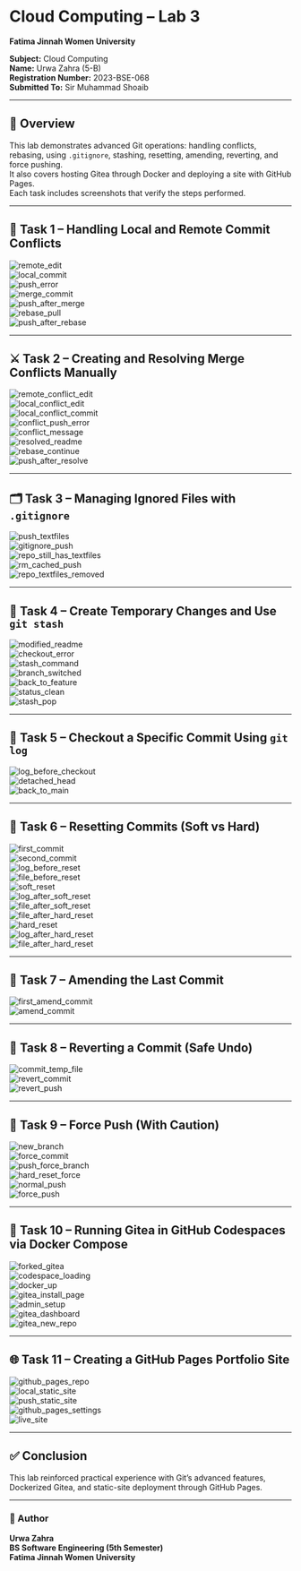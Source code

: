 # Cloud Computing – Lab 3

**Fatima Jinnah Women University**

**Subject:** Cloud Computing  
**Name:** Urwa Zahra (5-B)  
**Registration Number:** 2023-BSE-068  
**Submitted To:** Sir Muhammad Shoaib  

---

## 📘 Overview
This lab demonstrates advanced Git operations: handling conflicts, rebasing, using `.gitignore`, stashing, resetting, amending, reverting, and force pushing.  
It also covers hosting Gitea through Docker and deploying a site with GitHub Pages.  
Each task includes screenshots that verify the steps performed.

---

## 🧩 Task 1 – Handling Local and Remote Commit Conflicts
![remote_edit](remote_edit_task1_1.png)  
![local_commit](local_commit_task1_2.png)  
![push_error](push_error_task1_3.png)  
![merge_commit](merge_commit_task1_4.png)  
![push_after_merge](push_after_merge_task1_5.png)  
![rebase_pull](rebase_pull_task1_6i.png)  
![push_after_rebase](push_after_rebase_task1_6ii.png)

---

## ⚔️ Task 2 – Creating and Resolving Merge Conflicts Manually
![remote_conflict_edit](remote_conflict_edit_task2_1.png)  
![local_conflict_edit](local_conflict_edit_task2_2.png)  
![local_conflict_commit](local_conflict_commit_task2_3.png)  
![conflict_push_error](conflict_push_error_task2_4.png)  
![conflict_message](conflict_message_task2_5.png)  
![resolved_readme](resolved_readme_task2_6.png)  
![rebase_continue](rebase_continue_task2_7.png)  
![push_after_resolve](push_after_resolve_task2_8.png)

---

## 🗂️ Task 3 – Managing Ignored Files with `.gitignore`
![push_textfiles](push_textfiles_task3_1.png)  
![gitignore_push](gitignore_push_task3_2.png)  
![repo_still_has_textfiles](repo_still_has_textfiles_task3_3.png)  
![rm_cached_push](rm_cached_push_task3_4.png)  
![repo_textfiles_removed](repo_textfiles_removed_task3_5.png)

---

## 💾 Task 4 – Create Temporary Changes and Use `git stash`
![modified_readme](modified_readme_task4_1.png)  
![checkout_error](checkout_error_task4_2.png)  
![stash_command](stash_command_task4_3.png)  
![branch_switched](branch_switched_task4_4.png)  
![back_to_feature](back_to_feature_task4_5.png)  
![status_clean](status_clean_task4_6.png)  
![stash_pop](stash_pop_task4_7.png)

---

## 🧭 Task 5 – Checkout a Specific Commit Using `git log`
![log_before_checkout](log_before_checkout_task5_1.png)  
![detached_head](detached_head_task5_2.png)  
![back_to_main](back_to_main_task5_3.png)

---

## 🔁 Task 6 – Resetting Commits (Soft vs Hard)
![first_commit](first_commit_task6_1.png)  
![second_commit](second_commit_task6_2.png)  
![log_before_reset](log_before_reset_task6_3.png)  
![file_before_reset](file_before_reset_task6_4.png)  
![soft_reset](soft_reset_task6_5.png)  
![log_after_soft_reset](log_after_soft_reset_task6_6.png)  
![file_after_soft_reset](file_after_soft_reset_task6_7.png)  
![file_after_hard_reset](file_after_hard_reset_task6_8.png)  
![hard_reset](hard_reset_task6_9.png)  
![log_after_hard_reset](log_after_hard_reset_task6_10.png)  
![file_after_hard_reset](file_after_hard_reset_task6_11.png)

---

## 📝 Task 7 – Amending the Last Commit
![first_amend_commit](first_amend_commit_task7_1.png)  
![amend_commit](amend_commit_task7_2.png)

---

## 🧨 Task 8 – Reverting a Commit (Safe Undo)
![commit_temp_file](commit_temp_file_task8_1.png)  
![revert_commit](revert_commit_task8_2.png)  
![revert_push](revert_push_task8_3.png)

---

## 🚀 Task 9 – Force Push (With Caution)
![new_branch](new_branch_task9_1.png)  
![force_commit](force_commit_task9_2.png)  
![push_force_branch](push_force_branch_task9_3.png)  
![hard_reset_force](hard_reset_force_task9_4.png)  
![normal_push](normal_push_task9_5.png)  
![force_push](force_push_task9_6.png)

---

## 🐳 Task 10 – Running Gitea in GitHub Codespaces via Docker Compose
![forked_gitea](forked_gitea_task10_1.png)  
![codespace_loading](codespace_loading_task10_2.png)  
![docker_up](docker_up_task10_3.png)  
![gitea_install_page](gitea_install_page_task10_4.png)  
![admin_setup](admin_setup_task10_5.png)  
![gitea_dashboard](gitea_dashboard_task10_6.png)  
![gitea_new_repo](gitea_new_repo_task10_7.png)

---

## 🌐 Task 11 – Creating a GitHub Pages Portfolio Site
![github_pages_repo](github_pages_repo_task11_1.png)  
![local_static_site](local_static_site_task11_2.png)  
![push_static_site](push_static_site_task11_3.png)  
![github_pages_settings](github_pages_settings_task11_4.png)  
![live_site](live_site_task11_5.png)

---

## ✅ Conclusion
This lab reinforced practical experience with Git’s advanced features, Dockerized Gitea, and static-site deployment through GitHub Pages.

---

### 🧾 Author
**Urwa Zahra**  
**BS Software Engineering (5th Semester)**  
**Fatima Jinnah Women University**
